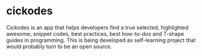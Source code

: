 # cickodes
Cickodes is an app that helps developers find a true selected, highlighted awesome; snippet codes, best practices, best how-to-dos and T-shape guides in programming. 
This is being developed as self-learning project that would probably turn to be an open source.
